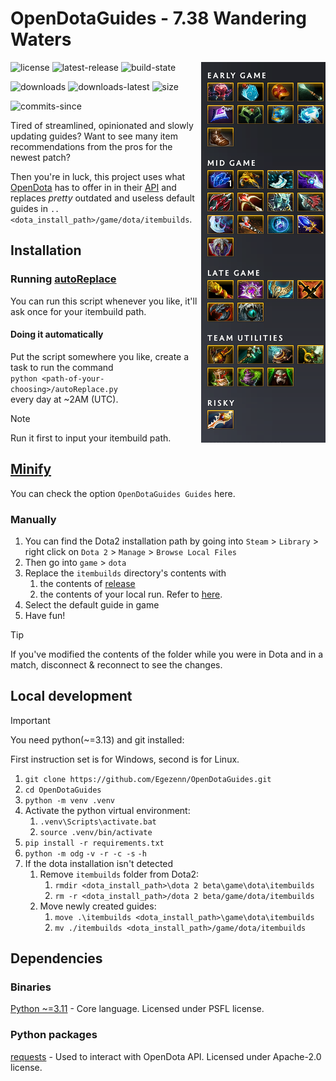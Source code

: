 # OpenDotaGuides - 7.38 Wandering Waters

<img alt="Example guide" align="right" src="assets/image.png">

![license](https://img.shields.io/github/license/Egezenn/OpenDotaGuides?style=for-the-badge)
![latest-release](https://img.shields.io/github/v/release/Egezenn/OpenDotaGuides?style=for-the-badge)
![build-state](https://img.shields.io/github/actions/workflow/status/Egezenn/OpenDotaGuides/release.yml?style=for-the-badge)

![downloads](https://img.shields.io/github/downloads/Egezenn/OpenDotaGuides/total?style=for-the-badge)
![downloads-latest](https://img.shields.io/github/downloads/Egezenn/OpenDotaGuides/latest/total?style=for-the-badge)
![size](https://img.shields.io/github/repo-size/Egezenn/OpenDotaGuides?style=for-the-badge)

![commits-since](https://img.shields.io/github/commits-since/Egezenn/OpenDotaGuides/latest?style=for-the-badge)

Tired of streamlined, opinionated and slowly updating guides? Want to see many item recommendations from the pros for the newest patch?

Then you're in luck, this project uses what [OpenDota](https://www.opendota.com) has to offer in in their [API](https://docs.opendota.com) and replaces *pretty* outdated and useless default guides in `..<dota_install_path>/game/dota/itembuilds`.

## Installation

### Running [autoReplace](scripts/autoReplace.py)

You can run this script whenever you like, it'll ask once for your itembuild path.

#### Doing it automatically

Put the script somewhere you like, create a task to run the command  
`python <path-of-your-choosing>/autoReplace.py`  
every day at ~2AM (UTC).  
> [!NOTE]
> Run it first to input your itembuild path.

## [Minify](https://github.com/Egezenn/dota2-minify)

You can check the option `OpenDotaGuides Guides` here.

### Manually

1. You can find the Dota2 installation path by going into `Steam` \> `Library` \> right click on `Dota 2` \> `Manage` \> `Browse Local Files`
2. Then go into `game` \> `dota`
3. Replace the `itembuilds` directory's contents with
    1. the contents of [release](https://github.com/Egezenn/OpenDotaGuides/releases/latest)
    2. the contents of your local run. Refer to [here](#local-development).
4. Select the default guide in game
5. Have fun!

> [!TIP]
> If you've modified the contents of the folder while you were in Dota and in a match, disconnect & reconnect to see the changes.

## Local development

> [!IMPORTANT]
> You need python(~=3.13) and git installed:

First instruction set is for Windows, second is for Linux.

1. `git clone https://github.com/Egezenn/OpenDotaGuides.git`
2. `cd OpenDotaGuides`
3. `python -m venv .venv`
4. Activate the python virtual environment:
   1. `.venv\Scripts\activate.bat`
   2. `source .venv/bin/activate`
5. `pip install -r requirements.txt`
6. `python -m odg` `-v -r -c -s` `-h`
7. If the dota installation isn't detected
    1. Remove `itembuilds` folder from Dota2:
        1. `rmdir <dota_install_path>\dota 2 beta\game\dota\itembuilds`
        2. `rm -r <dota_install_path>/dota 2 beta/game/dota/itembuilds`
    2. Move newly created guides:
        1. `move .\itembuilds <dota_install_path>\game\dota\itembuilds`
        2. `mv ./itembuilds <dota_install_path>/game/dota/itembuilds`

## Dependencies

### Binaries

[Python ~=3.11](https://www.python.org) - Core language. Licensed under PSFL license.

### Python packages

[requests](https://github.com/psf/requests) - Used to interact with OpenDota API. Licensed under Apache-2.0 license.
